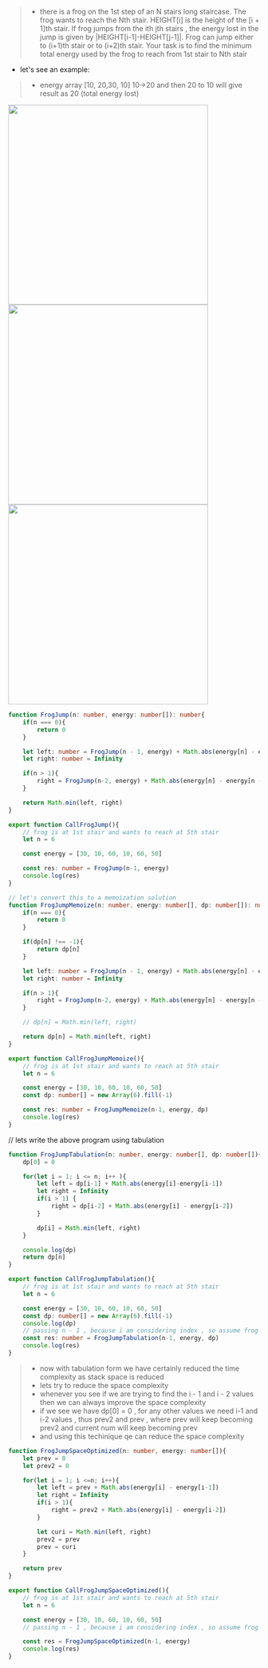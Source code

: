 > - there is a frog on the 1st step of an N stairs long staircase. The frog wants to reach the Nth stair. HEIGHT[i] is the height of the [i + 1]th stair. If frog jumps from the ith jth stairs , the energy lost in the jump is given by |HEIGHT[i-1]-HEIGHT[j-1]|. Frog can jump either to (i+1)th stair or to (i+2)th stair. Your task is to find the minimum total energy used by the frog to reach from 1st stair to Nth stair

- let's see an example:
> - energy array [10, 20,30, 10] 10->20 and then 20 to 10 will give result as 20 (total energy lost)

<img src="https://github.com/Maniabhishek/Data-Structure-And-Algorithm/assets/31520295/963bbfc0-64a2-47d8-b57f-0f1dab19e971" width=400 height=400>
<img src="https://github.com/Maniabhishek/Data-Structure-And-Algorithm/assets/31520295/af986820-7229-4e43-8681-04166e9ec61e" width=400 height=400>
<img src="https://github.com/Maniabhishek/Data-Structure-And-Algorithm/assets/31520295/42c25044-1a91-409a-b65a-d1372a2fce13" width=400 height=400>

```ts
function FrogJump(n: number, energy: number[]): number{
    if(n === 0){
        return 0
    }

    let left: number = FrogJump(n - 1, energy) + Math.abs(energy[n] - energy[n-1])
    let right: number = Infinity

    if(n > 1){
        right = FrogJump(n-2, energy) + Math.abs(energy[n] - energy[n - 2])
    }

    return Math.min(left, right)
}

export function CallFrogJump(){
    // frog is at 1st stair and wants to reach at 5th stair
    let n = 6

    const energy = [30, 10, 60, 10, 60, 50]

    const res: number = FrogJump(n-1, energy)
    console.log(res)
}

```

```ts
// let's convert this to a memoization solution
function FrogJumpMemoize(n: number, energy: number[], dp: number[]): number{
    if(n === 0){
        return 0
    }

    if(dp[n] !== -1){
        return dp[n]
    }

    let left: number = FrogJump(n - 1, energy) + Math.abs(energy[n] - energy[n-1])
    let right: number = Infinity

    if(n > 1){
        right = FrogJump(n-2, energy) + Math.abs(energy[n] - energy[n - 2])
    }

    // dp[n] = Math.min(left, right)

    return dp[n] = Math.min(left, right)
}

export function CallFrogJumpMemoize(){
    // frog is at 1st stair and wants to reach at 5th stair
    let n = 6

    const energy = [30, 10, 60, 10, 60, 50]
    const dp: number[] = new Array(6).fill(-1)

    const res: number = FrogJumpMemoize(n-1, energy, dp)
    console.log(res)
}
```

// lets write the above program using tabulation
```ts
function FrogJumpTabulation(n: number, energy: number[], dp: number[]){
    dp[0] = 0

    for(let i = 1; i <= n; i++ ){
        let left = dp[i-1] + Math.abs(energy[i]-energy[i-1])
        let right = Infinity
        if(i > 1) {
            right = dp[i-2] + Math.abs(energy[i] - energy[i-2])
        }

        dp[i] = Math.min(left, right)
    }

    console.log(dp)
    return dp[n]
}

export function CallFrogJumpTabulation(){
    // frog is at 1st stair and wants to reach at 5th stair
    let n = 6

    const energy = [30, 10, 60, 10, 60, 50]
    const dp: number[] = new Array(6).fill(-1)
    console.log(dp)
    // passing n - 1 , because i am considering index , so assume frog is jumping from 0 to 5 which is equivalent to 1 to 6
    const res: number = FrogJumpTabulation(n-1, energy, dp)
    console.log(res)
}
```
> - now with tabulation form we have certainly reduced the time complexity as stack space is reduced
> - lets try to reduce the space complexity
> - whenever you see if we are trying to find the i - 1 and i - 2 values then we can always improve the space complexity
> - if we see we have dp[0] = 0 , for any other values we need i-1 and i-2 values , thus prev2 and prev , where prev will keep becoming prev2 and current num will keep becoming prev
> - and using this techinique qe can reduce the space complexity


```ts
function FrogJumpSpaceOptimized(n: number, energy: number[]){
    let prev = 0
    let prev2 = 0

    for(let i = 1; i <=n; i++){
        let left = prev + Math.abs(energy[i] - energy[i-1])
        let right = Infinity
        if(i > 1){
            right = prev2 + Math.abs(energy[i] - energy[i-2])
        }

        let curi = Math.min(left, right)
        prev2 = prev
        prev = curi
    }

    return prev
}

export function CallFrogJumpSpaceOptimized(){
    // frog is at 1st stair and wants to reach at 5th stair
    let n = 6

    const energy = [30, 10, 60, 10, 60, 50]
    // passing n - 1 , because i am considering index , so assume frog is jumping from 0 to 5 which is equivalent to 1 to 6

    const res = FrogJumpSpaceOptimized(n-1, energy)
    console.log(res)
}
```
